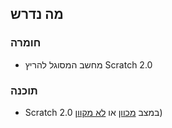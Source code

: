 ## מה נדרש

### חומרה

+ מחשב המסוגל להריץ Scratch 2.0

### תוכנה

+ Scratch 2.0 במצב [מכוון](https://scratch.mit.edu/projects/editor/) או [לא מקוון](https://scratch.mit.edu/scratch2download/))